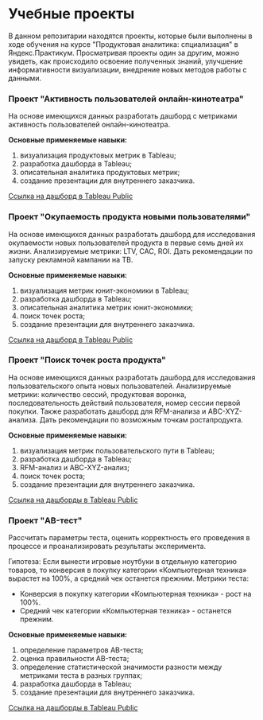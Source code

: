 # Учебные проекты

В данном репозитарии находятся проекты, которые были выполнены в ходе обучения на курсе "Продуктовая аналитика: спциализация" в Яндекс.Практикум.
Просматривая проекты один за другим, можно увидеть, как происходило освоение полученных знаний, улучшение информативности визуализации, внедрение новых методов работы с данными.

### Проект "Активность пользователей онлайн-кинотеатра"

На основе имеющихся данных разработать дашборд с метриками активность пользователей онлайн-кинотеатра.

**Основные применяемые навыки:**

1. визуализация продуктовых метрик в Tableau;
2. разработка дашборда в Tableau;
3. описательная аналитика продуктовых метрик;
4. создание презентации для внутреннего заказчика.

[Ссылка на дашборд в Tableau Public](https://public.tableau.com/app/profile/valeryia1682/viz/Onlinecinema/Dashboard1)

### Проект "Окупаемость продукта новыми пользователями"

На основе имеющихся данных разработать дашборд для исследования окупаемости новых пользователей продукта в первые семь дней их жизни.
Анализируемые метрики: LTV, CAC, ROI.
Дать рекомендации по запуску рекламной кампании на ТВ.

**Основные применяемые навыки:**

1. визуализация метрик юнит-экономики в Tableau;
2. разработка дашборда в Tableau;
3. описательная аналитика метрик юнит-экономики;
4. поиск точек роста;
5. создание презентации для внутреннего заказчика.

[Ссылка на дашборд в Tableau Public](https://public.tableau.com/app/profile/valeryia1682/viz/Paybackbynewusers/Dashboard1)

### Проект "Поиск точек роста продукта"

На основе имеющихся данных разработать дашборд для исследования пользовательского опыта новых пользователей.
Анализируемые метрики: количество сессий, продуктовая воронка, последовательность действий пользователя, номер сессии первой покупки.
Также разработать дашборд для RFM-анализа и ABC-XYZ-анализа.
Дать рекомендации по возможным точкам ростапродукта.

**Основные применяемые навыки:**

1. визуализация метрик пользовательского пути в Tableau;
2. разработка дашборда в Tableau;
3. RFM-анализ и ABC-XYZ-анализ;
4. поиск точек роста;
5. создание презентации для внутреннего заказчика.

[Ссылка на дашборды в Tableau Public](https://public.tableau.com/app/profile/valeryia1682/viz/UserjourneyRFMABC-XYZanalysis/Userjouneydash)

### Проект "AB-тест"

Рассчитать параметры теста, оценить корректность его проведения в процессе и проанализировать результаты эксперимента. 

Гипотеза: Если вынести игровые ноутбуки в отдельную категорию товаров, то конверсия в покупку категории «Компьютерная техника» вырастет на 100%, а средний чек останется прежним.
Метрики теста:
- Конверсия в покупку категории «Компьютерная техника» - рост на 100%.
- Средний чек категории «Компьютерная техника» - останется прежним.

**Основные применяемые навыки:**

1. определение параметров AB-теста;
2. оценка правильности AB-теста;
3. определение статистической значимости разности между метриками теста в разных группах;
4. разработка дашборда в Tableau;
7. создание презентации для внутреннего заказчика.

[Ссылка на дашборды в Tableau Public](https://public.tableau.com/app/profile/valeryia1682/viz/AB-testformarketplace/After-testdash)

